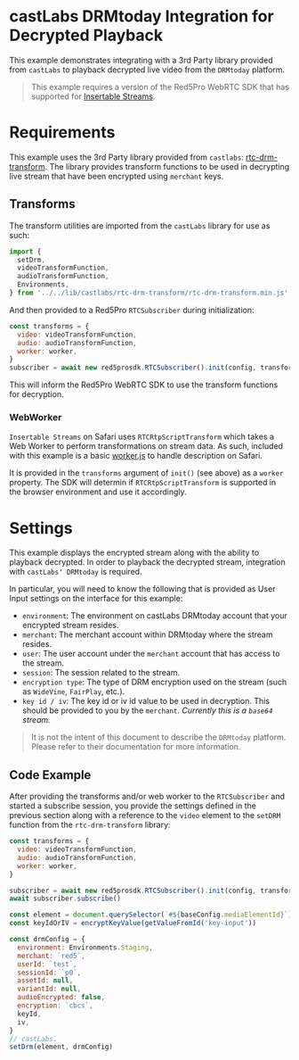 # castLabs DRMtoday Integration for Decrypted Playback

This example demonstrates integrating with a 3rd Party library provided from `castLabs` to playback decrypted live video from the `DRMtoday` platform.

> This example requires a version of the Red5Pro WebRTC SDK that has supported for [Insertable Streams](https://developer.mozilla.org/en-US/docs/Web/API/Insertable_Streams_for_MediaStreamTrack_API).

# Requirements

This example uses the 3rd Party library provided from `castlabs`: [rtc-drm-transform](../../../../static/lib/castlabs/rtc-drm-transform/rtc-drm-transform.min.js). The library provides transform functions to be used in decrypting live stream that have been encrypted using `merchant` keys.

## Transforms

The transform utilities are imported from the `castLabs` library for use as such:

```js
import {
  setDrm,
  videoTransformFunction,
  audioTransformFunction,
  Environments,
} from '../../lib/castlabs/rtc-drm-transform/rtc-drm-transform.min.js'
```

And then provided to a Red5Pro `RTCSubscriber` during initialization:

```js
const transforms = {
  video: videoTransformFunction,
  audio: audioTransformFunction,
  worker: worker,
}
subscriber = await new red5prosdk.RTCSubscriber().init(config, transforms)
```

This will inform the Red5Pro WebRTC SDK to use the transform functions for decryption.

### WebWorker

`Insertable Streams` on Safari uses `RTCRtpScriptTransform` which takes a Web Worker to perform transformations on stream data. As such, included with this example is a basic [worker.js](worker.js) to handle description on Safari.

It is provided in the `transforms` argument of `init()` (see above) as a `worker` property. The SDK will determin if `RTCRtpScriptTransform` is supported in the browser environment and use it accordingly.

# Settings

This example displays the encrypted stream along with the ability to playback decrypted. In order to playback the decrypted stream, integration with `castLabs' DRMtoday` is required.

In particular, you will need to know the following that is provided as User Input settings on the interface for this example:

- `environment`: The environment on castLabs DRMtoday account that your encrypted stream resides.
- `merchant`: The merchant account within DRMtoday where the stream resides.
- `user`: The user account under the `merchant` account that has access to the stream.
- `session`: The session related to the stream.
- `encryption type`: The type of DRM encryption used on the stream (such as `WideVine`, `FairPlay`, etc.).
- `key id / iv`: The key id or iv id value to be used in decryption. This should be provided to you by the `merchant`. _Currently this is a `base64` stream._

> It is not the intent of this document to describe the `DRMtoday` platform. Please refer to their documentation for more information.

## Code Example

After providing the transforms and/or web worker to the `RTCSubscriber` and started a subscribe session, you provide the settings defined in the previous section along with a reference to the `video` element to the `setDRM` function from the `rtc-drm-transform` library:

```js
const transforms = {
  video: videoTransformFunction,
  audio: audioTransformFunction,
  worker: worker,
}

subscriber = await new red5prosdk.RTCSubscriber().init(config, transforms)
await subscriber.subscribe()

const element = document.querySelector(`#${baseConfig.mediaElementId}`)
const keyIdOrIV = encryptKeyValue(getValueFromId('key-input'))

const drmConfig = {
  environment: Environments.Staging,
  merchant: `red5`,
  userId: `test`,
  sessionId: `p0`,
  assetId: null,
  variantId: null,
  audioEncrypted: false,
  encryption: `cbcs`,
  keyId,
  iv,
}
// castLabs.
setDrm(element, drmConfig)
```
